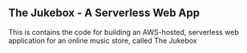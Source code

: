 ## The Jukebox - A Serverless Web App

This is contains the code for building an AWS-hosted, serverless web application for an online music store, called The Jukebox